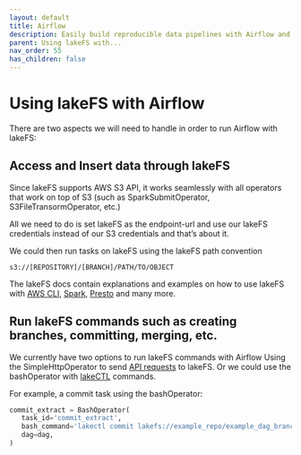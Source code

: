 ```yaml
---
layout: default
title: Airflow
description: Easily build reproducible data pipelines with Airflow and lakeFS using commits, without modifying the code or logic of your job.
parent: Using lakeFS with...
nav_order: 55
has_children: false
---
```


# Using lakeFS with Airflow


There are two aspects we will need to handle in order to run Airflow with lakeFS:

## Access and Insert data through lakeFS
Since lakeFS supports AWS S3 API, it works seamlessly with all operators that work on top of S3 (such as SparkSubmitOperator, S3FileTransormOperator, etc.)

All we need to do is set lakeFS as the endpoint-url and use our lakeFS credentials instead of our S3 credentials and that’s about it.

We could then run tasks on lakeFS using the lakeFS path convention 

`s3://[REPOSITORY]/[BRANCH]/PATH/TO/OBJECT`

The lakeFS docs contain explanations and examples on how to use lakeFS with [AWS CLI](aws_cli.md), [Spark](spark.md), [Presto](presto.md) and many more. 

## Run lakeFS commands such as creating branches, committing, merging, etc.
We currently have two options to run lakeFS commands with Airflow
Using the SimpleHttpOperator to send [API requests](../reference/api.md) to lakeFS. Or we could use the bashOperator with [lakeCTL](../quickstart/lakefs_cli.md) commands.

For example, a commit task using the bashOperator:

```python
commit_extract = BashOperator(
   task_id='commit_extract',
   bash_command='lakectl commit lakefs://example_repo/example_dag_branch -m "extract data"',
   dag=dag,
)
```




